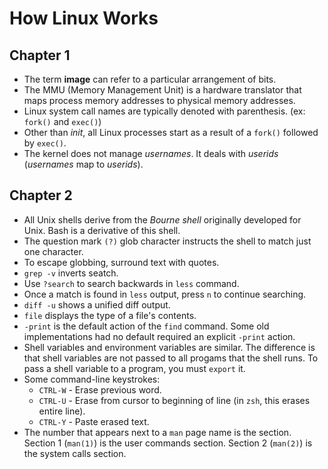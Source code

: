 # How Linux Works

## Chapter 1

* The term **image** can refer to a particular arrangement of bits.
* The MMU (Memory Management Unit) is a hardware translator that maps process 
memory addresses to physical memory addresses.
* Linux system call names are typically denoted with parenthesis. (ex: `fork()` and `exec()`)
* Other than *init*, all Linux processes start as a result of a `fork()` followed by `exec()`.
* The kernel does not manage *usernames*. It deals with *userids* (*usernames* map to *userids*).

## Chapter 2

* All Unix shells derive from the *Bourne shell* originally developed for Unix.
Bash is a derivative of this shell.
* The question mark `(?)` glob character instructs the shell to match just one
character.
* To escape globbing, surround text with quotes.
* `grep -v` inverts seatch.
* Use `?search` to search backwards in `less` command.
* Once a match is found in `less` output, press `n` to continue searching.
* `diff -u` shows a unified diff output.
* `file` displays the type of a file's contents.
* `-print` is the default action of the `find` command. Some old 
implementations had no default required an explicit `-print` action.
* Shell variables and environment variables are similar. The difference is that
shell variables are not passed to all progams that the shell runs. To pass a shell
variable to a program, you must `export` it.
* Some command-line keystrokes:
    * `CTRL-W` - Erase previous word.
    * `CTRL-U` - Erase from cursor to beginning of line (in `zsh`, this erases
    entire line).
    * `CTRL-Y` - Paste erased text.
* The number that appears next to a `man` page name is the section. Section 1
(`man(1)`) is the user commands section. Section 2 (`man(2)`) is the system
calls section.